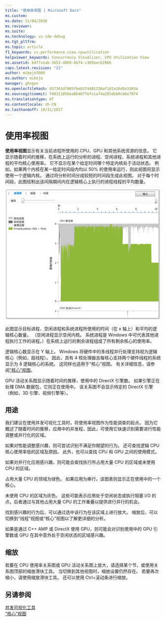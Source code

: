```yaml
---
title: "使用率视图 | Microsoft Docs"
ms.custom: 
ms.date: 11/04/2016
ms.reviewer: 
ms.suite: 
ms.technology: vs-ide-debug
ms.tgt_pltfrm: 
ms.topic: article
f1_keywords: vs.performance.view.cpuutilization
helpviewer_keywords: Concurrency Visualizer, CPU Utilization View
ms.assetid: b4f7ceab-3653-4069-bb74-c309aec62866
caps.latest.revision: "21"
author: mikejo5000
ms.author: mikejo
manager: ghogen
ms.openlocfilehash: b57361df805fbeb374d01236af1d1a16d0a3365a
ms.sourcegitcommit: f40311056ea0b4677efcca74a285dbb0ce0e7974
ms.translationtype: HT
ms.contentlocale: zh-CN
ms.lasthandoff: 10/31/2017
---
```

# <a name="utilization-view"></a>使用率视图
**使用率视图**显示有关当前进程所使用的 CPU、GPU 和其他系统资源的信息。 它显示随着时间的推移，在系统上运行的分析的进程、空闲进程、系统进程和其他进程的平均核心使用率。 它不显示在某个给定时间哪个特定内核处于活动状态。 例如，如果两个内核在某一给定时间段内均以 50% 的使用率运行，则此视图将显示使用一个逻辑内核。 通过将分析时间分成较短的时间段生成此视图。 对于每个时间段，此图绘制出该间隔期间内在逻辑核心上执行的进程线程的平均数量。  
  
 ![CPU 使用率视图](../profiling/media/vsts_ppacpuutil.png "VSTS_PPAcpuUtil")  
  
 此图显示目标进程、空闲进程和系统进程所使用的时间（在 x 轴上）和平均的逻辑核心数量。 （空闲进程显示空闲内核。 系统进程是 Windows 中可代表其他进程执行工作的进程。）在系统上运行的剩余进程组成了所有剩余核心的使用率。  
  
 逻辑核心数显示在 Y 轴上。 Windows 将硬件中的多线程并行处理支持视为逻辑核心（例如，超线程）。 因此，具有 4 核处理器且每核心支持两个硬件线程的系统显示为 8 逻辑核心的系统。 这同样也适用于“核心”视图。 有关详细信息，请参阅[“核心”视图](../profiling/cores-view.md)。  
  
 GPU 活动关系图显示随着时间的推移，使用中的 DirectX 引擎数。  如果引擎正在处理 DMA 数据包，它则正在使用中。  该关系图不会显示特定的 DirectX 引擎（例如，3D 引擎、视频引擎等）。  
  
## <a name="purpose"></a>用途  
 我们建议在使用并发可视化工具时，将使用率视图作为性能调查的起点。 因为它概述了随着时间的推移，应用中的并发程，因此，可使用它快速识别需要进行性能调整或并行化的区域。  
  
 如果对性能调整感兴趣，则可尝试识别不满足你期望的行为。 还可查找逻辑 CPU 核心使用率低的区域及原因。 此外，也可以查找 CPU 和 GPU 之间的使用模式。  
  
 如果对并行化应用感兴趣，则可能会查找执行所占用大量 CPU 的区域或未使用 CPU 的区域。  
  
 占用大量 CPU 的领域为绿色。 如果应用为串行，该图表则显示正在使用中的一个核心。  
  
 未使用 CPU 的区域为灰色。 这些可能表示应用处于空闲状态或执行阻塞 I/O 的点，后者通过与其他占用大量 CPU 的工作重叠以提供进行并行的机会。  
  
 找到感兴趣的行为后，可以通过选中该行为在该区域上进行放大。 缩放后，可以切换到“线程”视图或“核心”视图以了解更详细的分析。  
  
 如果是通过 C++ AMP 或 DirectX 使用 GPU，则可能会对识别使用中的 GPU 引擎数或 GPU 在其中意外处于空闲状态的区域感兴趣。  
  
## <a name="zooming"></a>缩放  
 若要在 CPU 使用率关系图或 GPU 活动关系图上放大，请选择某个节，或使用关系图顶部的缩放滑块工具。 当切换到其他视图时，缩放设置仍然存在。 若要再次缩小，请使用缩放滑块工具。 还可以使用 Ctrl+滚动条进行缩放。  
  
## <a name="see-also"></a>另请参阅  
 [并发可视化工具](../profiling/concurrency-visualizer.md)   
 [“核心”视图](../profiling/cores-view.md)